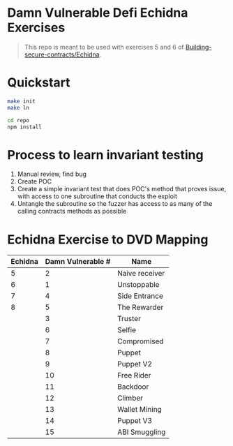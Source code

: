 # Damn Vulnerable Defi Echidna Exercises

> This repo is meant to be used with exercises 5 and 6 of [Building-secure-contracts/Echidna](https://github.com/crytic/building-secure-contracts/tree/master/program-analysis/echidna).

# Quickstart

```sh
make init
make ln

cd repo
npm install
```

# Process to learn invariant testing

1. Manual review, find bug
2. Create POC
3. Create a simple invariant test that does POC's method that proves issue, with access to one subroutine that conducts the exploit
4. Untangle the subroutine so the fuzzer has access to as many of the calling contracts methods as possible

# Echidna Exercise to DVD Mapping

| Echidna | Damn Vulnerable # | Name           |
| ------- | ----------------- | -------------- |
| 5       | 2                 | Naive receiver |
| 6       | 1                 | Unstoppable    |
| 7       | 4                 | Side Entrance  |
| 8       | 5                 | The Rewarder   |
|         | 3                 | Truster        |
|         | 6                 | Selfie         |
|         | 7                 | Compromised    |
|         | 8                 | Puppet         |
|         | 9                 | Puppet V2      |
|         | 10                | Free Rider     |
|         | 11                | Backdoor       |
|         | 12                | Climber        |
|         | 13                | Wallet Mining  |
|         | 14                | Puppet V3      |
|         | 15                | ABI Smuggling  |
